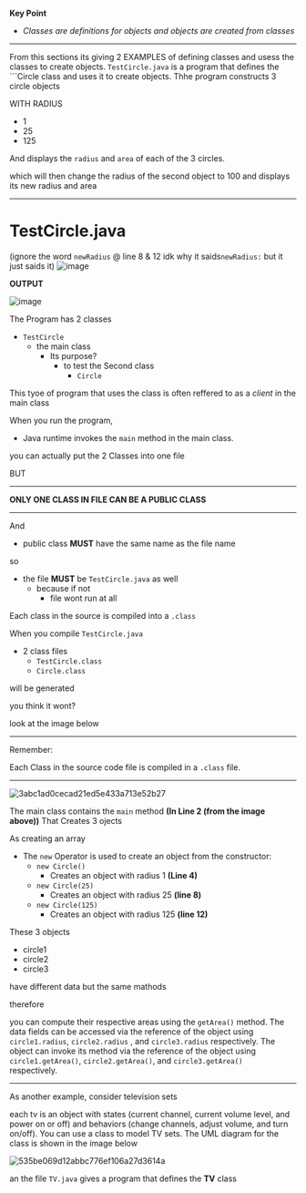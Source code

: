**Key Point**
- _Classes are definitions for objects and objects are created from classes_

---------------------------------------

From this sections its giving 2 EXAMPLES of defining classes and usess the classes to create objects. ```TestCircle.java``` is a program that defines the ```Circle class and uses it to create objects. Thhe program constructs 3 circle objects

WITH RADIUS
- 1
- 25
- 125

And displays the ```radius``` and ```area``` of each of the 3 circles.

which will then change the radius of the second object to 100 and displays its new radius and area

----------------------------------------
# TestCircle.java
(ignore the word ```newRadius``` @ line 8 & 12 idk why it saids```newRadius:``` but it just saids it)
![image](https://github.com/user-attachments/assets/ed46ce88-eb4f-4aa7-8646-2e8cd58ef873)

**OUTPUT**

![image](https://github.com/user-attachments/assets/af339055-a9de-448d-8cb9-074c1f002fa7)

The Program has 2 classes
- ```TestCircle```
  - the main class
    - Its purpose?
      - to test the Second class
        - ```Circle```
       
This tyoe of program that uses the class is often reffered to as a _client_ in the main class

When you run the program,
- Java runtime invokes the ```main``` method in the main class.

you can actually put the 2 Classes into one file

BUT

-----------------------------------------------------
**ONLY ONE CLASS IN FILE CAN BE A PUBLIC CLASS**

-----------------------------------------------------
And
- public class **MUST** have the same name as the file name

so

- the file **MUST** be ```TestCircle.java``` as well
  - because if not
    - file wont run at all
  
Each class in the source is compiled into a ```.class```

When you compile ```TestCircle.java```
- 2 class files
  - ```TestCircle.class```
  - ```Circle.class```

will be generated

you think it wont?

look at the image below

-------------------------------
Remember:

Each Class in the source code file is compiled in a ```.class``` file.

-----------------------------------
![3abc1ad0cecad21ed5e433a713e52b27](https://github.com/user-attachments/assets/14afe86b-3010-4e05-bd89-f644c18de0e6)

The main class contains the ```main``` method **(In Line 2 (from the image above))** That Creates 3 ojects

As creating an array
- The ```new``` Operator is used to create an object from the constructor:
  -  ```new Circle()```
      - Creates an object with radius 1 **(Line 4)**
  - ```new Circle(25)```
      - Creates an object with radius 25 **(line 8)**
  - ```new Circle(125)```
      - Creates an object with radius 125 **(line 12)**
   
These 3 objects
- circle1
- circle2
- circle3

have different data but the same mathods

therefore

you can compute their respective areas using the ```getArea()``` method. The data fields can be accessed via the reference of the object using ```circle1.radius```, ```circle2.radius``` , and ```circle3.radius``` respectively. The object can invoke its method via the reference of the object using ```circle1.getArea()```, ```circle2.getArea()```, and ```circle3.getArea() ``` respectively.

----------------------------------------------------------------------
As another example, consider television sets

each tv is an object with states (current channel, current volume level, and power on or off) and behaviors (change channels, adjust volume, and turn on/off). You can use a class to model TV sets. The UML diagram for the class is shown in the image below 

![535be069d12abbc776ef106a27d3614a](https://github.com/user-attachments/assets/346eea40-828e-4a20-bcf6-a4ab985cd1e0)

an the file ```TV.java``` gives a program that defines the **TV** class

